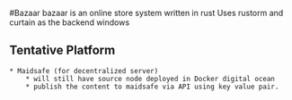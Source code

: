 #Bazaar
bazaar is an online store system written in rust
Uses rustorm and curtain as the backend windows


## Tentative Platform
    * Maidsafe (for decentralized server)
        * will still have source node deployed in Docker digital ocean
        * publish the content to maidsafe via API using key value pair.